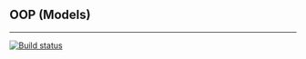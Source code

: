 ## OOP (Models)
---
[![Build status](https://ci.appveyor.com/api/projects/status/yj224iae4k1042i8?svg=true)](https://ci.appveyor.com/project/AACMKT/ajs-oop)